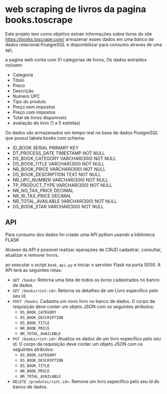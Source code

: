 # web scraping de livros da pagina books.toscrape


Este projeto tem como objetivo extrair informações sobre livros do site https://books.toscrape.com/
armazenar esses dados em uma banco de dados relacional PostgreSQL e disponibilizar para consumo atraves de uma api,  


a pagina web conta com 51 categorias de livros,
Os dados extraídos incluem:

* Categoria
* Titulo
* Preco
* Descrição
* Numero UPC
* Tipo do produto
* Preço sem impostos
* Preço com impostos
* Total de livros disponiveis
* avaliação do livro (1 a 5 estrelas) 

Os dados são armazenados em tempo real na base de dados PostgreSQL que possui tabela books com schema: 

- ID_BOOK SERIAL PRIMARY KEY
- DT_PROCESS_DATE TIMESTAMP NOT NULL
- DS_BOOK_CATEGORY VARCHAR(300) NOT NULL
- DS_BOOK_TITLE VARCHAR(300) NOT NULL
- NR_BOOK_PRICE VARCHAR(300) NOT NULL
- DS_BOOK_DESCRIPTION TEXT NOT NULL
- NR_UPC_NUMBER VARCHAR(300) NOT NULL
- TP_PRODUCT_TYPE VARCHAR(300) NOT NULL
- NR_NO_TAX_PRICE DECIMAL
- NR_W_TAX_PRICE DECIMAL
- NR_TOTAL_AVAILABLE VARCHAR(300) NOT NULL
- DS_BOOK_STAR VARCHAR(300) NOT NULL

## API
Para consumo dos dados foi criado uma API python usando a biblioteca FLASK 

 Atraves da API é possivel realizar operações de CRUD 
 cadastrar, consultar, atualizar e remover livros.

ao executar o script `book_api.py` e iniciar o servidor Flask na porta 5000. 
A API terá as seguintes rotas:

- `GET /books`: Retorna uma lista de todos os livros cadastrados no banco de dados.
- `GET /books/<int:id>`: Retorna os detalhes de um Livro específico pelo seu id.
- `POST /books`: Cadastra um novo livro no banco de dados. 
O corpo da requisição deve conter um objeto JSON com os seguintes atributos:
  * `DS_BOOK_CATEGORY`
  * `DS_BOOK_DESCRIPTION`
  * `DS_BOOK_TITLE`
  * `NR_BOOK_PRICE`
  * `NR_TOTAL_AVAILABLE`
- `PUT /books/<int:id>`: Atualiza os dados de um livro específico pelo seu id.
O corpo da requisição deve conter um objeto JSON com os seguintes atributos:
  * `DS_BOOK_CATEGORY`
  * `DS_BOOK_DESCRIPTION`
  * `DS_BOOK_TITLE`
  * `NR_BOOK_PRICE`
  * `NR_TOTAL_AVAILABLE`
- `DELETE /produtos/<int:id>`: Remove um livro específico pelo seu id do banco de dados.
